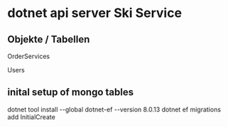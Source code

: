 # dotnet api server Ski Service

## Objekte / Tabellen
OrderServices

Users


## inital setup of mongo tables
dotnet tool install --global dotnet-ef --version 8.0.13
dotnet ef migrations add InitialCreate
